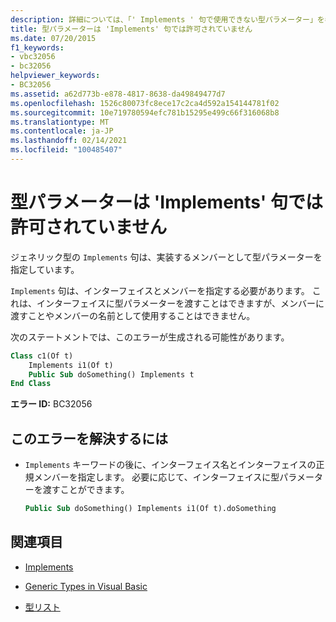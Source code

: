 ```yaml
---
description: 詳細については、「' Implements ' 句で使用できない型パラメーター」を参照してください。
title: 型パラメーターは 'Implements' 句では許可されていません
ms.date: 07/20/2015
f1_keywords:
- vbc32056
- bc32056
helpviewer_keywords:
- BC32056
ms.assetid: a62d773b-e878-4817-8638-da49849477d7
ms.openlocfilehash: 1526c80073fc8ece17c2ca4d592a154144781f02
ms.sourcegitcommit: 10e719780594efc781b15295e499c66f316068b8
ms.translationtype: MT
ms.contentlocale: ja-JP
ms.lasthandoff: 02/14/2021
ms.locfileid: "100485407"
---
```

# <a name="type-parameter-not-allowed-in-implements-clause"></a>型パラメーターは 'Implements' 句では許可されていません

ジェネリック型の `Implements` 句は、実装するメンバーとして型パラメーターを指定しています。  
  
 `Implements` 句は、インターフェイスとメンバーを指定する必要があります。 これは、インターフェイスに型パラメーターを渡すことはできますが、メンバーに渡すことやメンバーの名前として使用することはできません。  
  
 次のステートメントでは、このエラーが生成される可能性があります。  
  
```vb  
Class c1(Of t)  
    Implements i1(Of t)  
    Public Sub doSomething() Implements t  
End Class  
```  
  
 **エラー ID:** BC32056  
  
## <a name="to-correct-this-error"></a>このエラーを解決するには  
  
- `Implements` キーワードの後に、インターフェイス名とインターフェイスの正規メンバーを指定します。 必要に応じて、インターフェイスに型パラメーターを渡すことができます。  
  
    ```vb  
    Public Sub doSomething() Implements i1(Of t).doSomething  
    ```  
  
## <a name="see-also"></a>関連項目

- [Implements](../language-reference/statements/implements-clause.md)

- [Generic Types in Visual Basic](../programming-guide/language-features/data-types/generic-types.md)
- [型リスト](../language-reference/statements/type-list.md)
